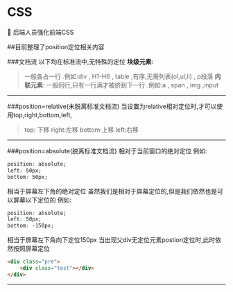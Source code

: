 # CSS
:balloon:  后端人员强化前端CSS

##目前整理了position定位相关内容

###文档流
 以下均在标准流中,无特殊的定位
**块级元素**: 
> 一般各占一行 .例如:div , H1-H6 , table ,有序,无需列表(ol,ul,li) , p段落
**内联元素**:
> 一般同行,只有一行满才被挤到下一行 .例如:a , span , img ,input

------

###position=relative(未脱离标准文档流)
当设置为relative相对定位时,才可以使用top,right,bottom,left,
> top: 下移   right:左移 bottom:上移 left:右移

------
###position=absolute(脱离标准文档流)
相对于当前窗口的绝对定位
例如: 
``` css
position: absolute;
left: 50px;
bottom: 50px;
```
相当于屏幕左下角的绝对定位
虽然我们是相对于屏幕定位的,但是我们依然也是可以屏幕以下定位的
例如:
``` css
position: absolute;
left: 50px;
bottom: -150px;
```
相当于屏幕左下角向下定位150px
当出现父div无定位元素postion定位时,此时依然按照屏幕定位
```html
<div class="pre">
    <div class="test"></div>
</div>
```
------

